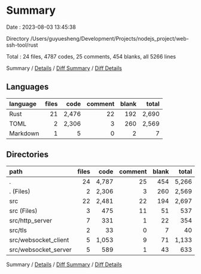 # Summary

Date : 2023-08-03 13:45:38

Directory /Users/guyuesheng/Development/Projects/nodejs_project/web-ssh-tool/rust

Total : 24 files,  4787 codes, 25 comments, 454 blanks, all 5266 lines

Summary / [Details](details.md) / [Diff Summary](diff.md) / [Diff Details](diff-details.md)

## Languages
| language | files | code | comment | blank | total |
| :--- | ---: | ---: | ---: | ---: | ---: |
| Rust | 21 | 2,476 | 22 | 192 | 2,690 |
| TOML | 2 | 2,306 | 3 | 260 | 2,569 |
| Markdown | 1 | 5 | 0 | 2 | 7 |

## Directories
| path | files | code | comment | blank | total |
| :--- | ---: | ---: | ---: | ---: | ---: |
| . | 24 | 4,787 | 25 | 454 | 5,266 |
| . (Files) | 2 | 2,306 | 3 | 260 | 2,569 |
| src | 22 | 2,481 | 22 | 194 | 2,697 |
| src (Files) | 3 | 475 | 11 | 51 | 537 |
| src/http_server | 7 | 331 | 1 | 22 | 354 |
| src/tls | 2 | 33 | 0 | 7 | 40 |
| src/websocket_client | 5 | 1,053 | 9 | 71 | 1,133 |
| src/websocket_server | 5 | 589 | 1 | 43 | 633 |

Summary / [Details](details.md) / [Diff Summary](diff.md) / [Diff Details](diff-details.md)